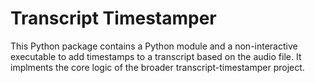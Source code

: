 # Transcript Timestamper

This Python package contains a Python module and a non-interactive executable
to add timestamps to a transcript based on the audio file.
It implments the core logic of the broader transcript-timestamper project.
